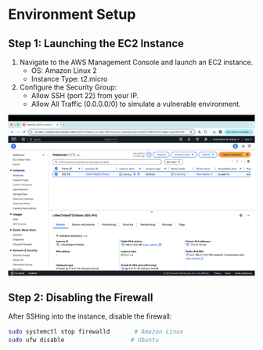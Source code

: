 # Environment Setup

## Step 1: Launching the EC2 Instance
1. Navigate to the AWS Management Console and launch an EC2 instance.
   - OS: Amazon Linux 2
   - Instance Type: t2.micro
2. Configure the Security Group:
   - Allow SSH (port 22) from your IP.
   - Allow All Traffic (0.0.0.0/0) to simulate a vulnerable environment.

![EC2 Instance Launch](../screenshots/Screenshot%202025-01-17%20at%2019.44.55.png)

## Step 2: Disabling the Firewall
After SSHing into the instance, disable the firewall:
```bash
sudo systemctl stop firewalld       # Amazon Linux
sudo ufw disable                   # Ubuntu